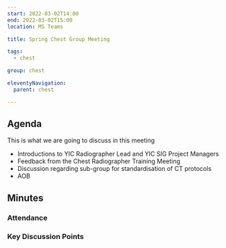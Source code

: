 ```yaml
---
start: 2022-03-02T14:00
end: 2022-03-02T15:00
location: MS Teams

title: Spring Chest Group Meeting

tags:
  - chest

group: chest

eleventyNavigation:
  parent: chest

---
```


## Agenda

This is what we are going to discuss in this meeting

* Introductions to YIC Radiographer Lead and YIC SIG Project Managers
* Feedback from the Chest Radiographer Training Meeting
* Discussion regarding sub-group for standardisation of CT protocols
* AOB

## Minutes

### Attendance
    
### Key Discussion Points

